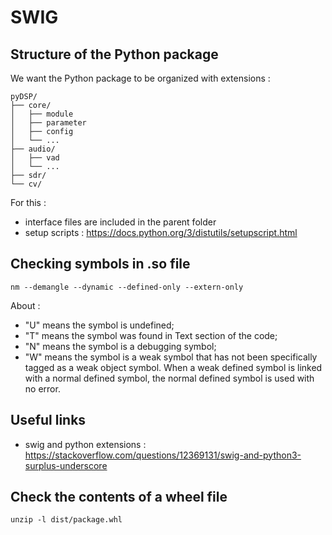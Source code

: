 # SWIG

## Structure of the Python package

We want the Python package to be organized with extensions :

```
pyDSP/
├── core/
│   ├── module
│   ├── parameter
│   ├── config
│   └── ...
├── audio/
│   ├── vad
│   └── ...
├── sdr/
└── cv/
```

For this :

- interface files are included in the parent folder
- setup scripts : https://docs.python.org/3/distutils/setupscript.html
  
## Checking symbols in .so file

```shell
nm --demangle --dynamic --defined-only --extern-only
```

About :

- "U" means the symbol is undefined;
- "T" means the symbol was found in Text section of the code;
- "N" means the symbol is a debugging symbol;
- "W" means the symbol is a weak symbol that has not been specifically tagged as a weak object symbol. When a weak defined symbol is linked with a normal defined symbol, the normal defined symbol is used with no error.

## Useful links

- swig and python extensions : https://stackoverflow.com/questions/12369131/swig-and-python3-surplus-underscore

## Check the contents of a wheel file

```shell
unzip -l dist/package.whl
```
